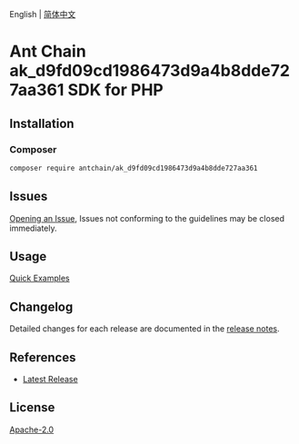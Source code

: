 English | [简体中文](README-CN.md)

# Ant Chain ak_d9fd09cd1986473d9a4b8dde727aa361 SDK for PHP

## Installation

### Composer

```bash
composer require antchain/ak_d9fd09cd1986473d9a4b8dde727aa361
```

## Issues

[Opening an Issue](https://github.com/alipay/antchain-openapi-prod-sdk/issues/new), Issues not conforming to the guidelines may be closed immediately.

## Usage

[Quick Examples](https://github.com/alipay/antchain-openapi-prod-sdk/blob/master/docs/0-Examples-EN.md#quick-examples)

## Changelog

Detailed changes for each release are documented in the [release notes](./ChangeLog.txt).

## References

* [Latest Release](https://github.com/antchain-openapi-sdk-php)

## License

[Apache-2.0](http://www.apache.org/licenses/LICENSE-2.0)

